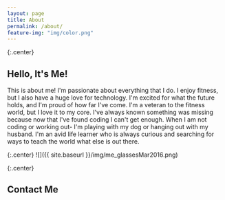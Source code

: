 ```yaml
---
layout: page
title: About
permalink: /about/
feature-img: "img/color.png"
---
```


{:.center}
## Hello, It's Me!

This is about me! I'm passionate about everything that I do. I enjoy fitness, but I also have a huge love for technology. I'm excited for what the future holds, and I'm proud of how far I've come. I'm a veteran to the fitness world, but I love it to my core. I've always known something was missing because now that I've found coding I can't get enough. When I am not coding or working out- I'm playing with my dog or hanging out with my husband. I'm an avid life learner who is always curious and searching for ways to teach the world what else is out there. 

{:.center}
![]({{ site.baseurl }}/img/me_glassesMar2016.png)

{:.center}
## Contact Me
